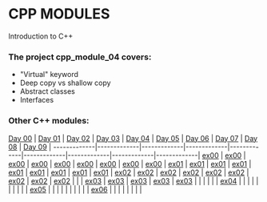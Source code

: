 # CPP MODULES
Introduction to C++

### The project cpp_module_04 covers:

- "Virtual" keyword
- Deep copy vs shallow copy
- Abstract classes
- Interfaces

### Other C++ modules:

[Day 00]([https://github.com/Abdlatif-20](https://github.com/Abdlatif-20/CPP-MODULES_42/tree/main)/cpp_module_00) | [Day 01]([https://github.com/Abdlatif-20]([https://github.com/Abdlatif-20](https://github.com/Abdlatif-20/CPP-MODULES_42/tree/main)/CPP-MODULES_42/tree/main)/cpp_module_01) | [Day 02]([https://github.com/Abdlatif-20](https://github.com/Abdlatif-20/CPP-MODULES_42/tree/main)/cpp_module_02) | [Day 03]([https://github.com/Abdlatif-20](https://github.com/Abdlatif-20/CPP-MODULES_42/tree/main)/cpp_module_03) | [Day 04]([https://github.com/Abdlatif-20](https://github.com/Abdlatif-20/CPP-MODULES_42/tree/main)/cpp_module_04) | [Day 05]([https://github.com/Abdlatif-20](https://github.com/Abdlatif-20/CPP-MODULES_42/tree/main)/cpp_module_05) | [Day 06]([https://github.com/Abdlatif-20](https://github.com/Abdlatif-20/CPP-MODULES_42/tree/main)/cpp_module_06) | [Day 07]([https://github.com/Abdlatif-20/cpp_module_07](https://github.com/Abdlatif-20/CPP-MODULES_42/tree/main/CPP_MODULE07)) | [Day 08]([https://github.com/Abdlatif-20/cpp_module_08](https://github.com/Abdlatif-20/CPP-MODULES_42/tree/main/CPP_MODULE08)) | [Day 09]([https://github.com/Abdlatif-20/cpp_module_09](https://github.com/Abdlatif-20/CPP-MODULES_42/tree/main/CPP_MODULE09)) |
-------------|-------------|-------------|-------------|-------------|-------------|-------------|-------------|-------------|
[ex00](https://github.com/Abdlatif-20/CPP-MODULES_42/tree/main/CPP_MODULE00/ex00) | [ex00](https://github.com/Abdlatif-20/CPP-MODULES_42/tree/main/CPP_MODULE01/ex00) | [ex00](https://github.com/Abdlatif-20/CPP-MODULES_42/tree/main/CPP_MODULE02/ex00) | [ex00](https://github.com/Abdlatif-20/CPP-MODULES_42/tree/main/CPP_MODULE03/ex00) | [ex00](https://github.com/Abdlatif-20/CPP-MODULES_42/tree/main/CPP_MODULE04/ex00) | [ex00](https://github.com/Abdlatif-20/CPP-MODULES_42/tree/main/CPP_MODULE05/ex00) | [ex00](https://github.com/Abdlatif-20/CPP-MODULES_42/tree/main/CPP_MODULE06/ex00) | [ex00](https://github.com/Abdlatif-20/CPP-MODULES_42/tree/main/CPP_MODULE07/ex00) | [ex00](https://github.com/Abdlatif-20/CPP-MODULES_42/tree/main/CPP_MODULE08/ex00) |
[ex01](https://github.com/Abdlatif-20/CPP-MODULES_42/tree/main/CPP_MODULE00/ex01) | [ex01](https://github.com/Abdlatif-20/CPP-MODULES_42/tree/main/CPP_MODULE01/ex01) | [ex01](https://github.com/Abdlatif-20/CPP-MODULES_42/tree/main/CPP_MODULE02/ex01) | [ex01](https://github.com/Abdlatif-20/CPP-MODULES_42/tree/main/CPP_MODULE03/ex01) | [ex01](https://github.com/Abdlatif-20/CPP-MODULES_42/tree/main/CPP_MODULE04/ex01) | [ex01](https://github.com/Abdlatif-20/CPP-MODULES_42/tree/main/CPP_MODULE05/ex01) | [ex01](https://github.com/Abdlatif-20/CPP-MODULES_42/tree/main/CPP_MODULE06/ex01) | [ex01](https://github.com/Abdlatif-20/CPP-MODULES_42/tree/main/CPP_MODULE07/ex01) | [ex01](https://github.com/Abdlatif-20/CPP-MODULES_42/tree/main/CPP_MODULE08/ex01) |
[ex02](https://github.com/Abdlatif-20/CPP-MODULES_42/tree/main/CPP_MODULE00/ex02) | [ex02](https://github.com/Abdlatif-20/CPP-MODULES_42/tree/main/CPP_MODULE01/ex02) | [ex02](https://github.com/Abdlatif-20/CPP-MODULES_42/tree/main/CPP_MODULE02/ex02) | [ex02](https://github.com/Abdlatif-20/CPP-MODULES_42/tree/main/CPP_MODULE03/ex02) | [ex02](https://github.com/Abdlatif-20/CPP-MODULES_42/tree/main/CPP_MODULE04/ex02) | [ex02](https://github.com/Abdlatif-20/CPP-MODULES_42/tree/main/CPP_MODULE05/ex02) | [ex02](https://github.com/Abdlatif-20/CPP-MODULES_42/tree/main/CPP_MODULE06/ex02) | [ex02](https://github.com/Abdlatif-20/CPP-MODULES_42/tree/main/CPP_MODULE07/ex02) | [ex02](https://github.com/Abdlatif-20/CPP-MODULES_42/tree/main/CPP_MODULE08/ex02) |
| | [ex03](https://github.com/Abdlatif-20/CPP-MODULES_42/tree/main/CPP_MODULE01/ex03) | [ex03](https://github.com/Abdlatif-20/CPP-MODULES_42/tree/main/CPP_MODULE02/ex03) | [ex03](https://github.com/Abdlatif-20/CPP-MODULES_42/tree/main/CPP_MODULE03/ex03) | [ex03](https://github.com/Abdlatif-20/CPP-MODULES_42/tree/main/CPP_MODULE04/ex03) | [ex03](https://github.com/Abdlatif-20/CPP-MODULES_42/tree/main/CPP_MODULE05/ex03) | | | |
| | [ex04](https://github.com/Abdlatif-20/CPP-MODULES_42/tree/main/CPP_MODULE01/ex04) | | | | | | | |
| | [ex05](https://github.com/Abdlatif-20/CPP-MODULES_42/tree/main/CPP_MODULE01/ex05) | | | | | | | |
| | [ex06](https://github.com/Abdlatif-20/CPP-MODULES_42/tree/main/CPP_MODULE01/ex06) | | | | | | | |
